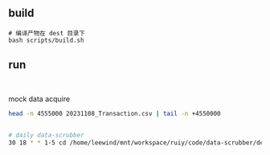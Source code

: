 ## build

```shell
# 编译产物在 dest 目录下
bash scripts/build.sh 
```

## run

```

```


## 

mock data acquire

```bash
head -n 4555000 20231108_Transaction.csv | tail -n +4550000
```

```bash

# daily data-scrubber
30 18 * * 1-5 cd /home/leewind/mnt/workspace/ruiy/code/data-scrubber/dest; ./run.sh -d;

```